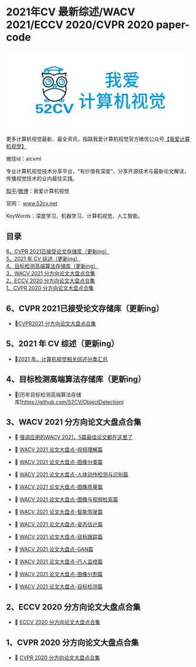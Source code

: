 # 2021年CV 最新综述/WACV 2021/ECCV 2020/CVPR 2020 paper-code

<div align="center">
  <img src="image/52CV1.png" width="600"/>
</div>


更多计算机视觉最新、最全资讯，指路我爱计算机视觉官方微信公众号[【我爱计算机视觉】](https://mp.weixin.qq.com/s/BxzK_MR372BsF_p81Tdx1A)

微信id：aicvml

专业计算机视觉技术分享平台，“有价值有深度”，分享开源技术与最新论文解读，传播视觉技术的业内最佳实践。

[知乎](https://www.zhihu.com/people/52cv)/[微博](https://weibo.com/CVML/profile?rightmod=1&wvr=6&mod=personinfo)：我爱计算机视觉

官网： www.52cv.net

KeyWords：深度学习、机器学习、计算机视觉、人工智能。

## 目录

[6、CVPR 2021已接受论文存储库（更新ing）](#6)<br>
[5、2021 年 CV 综述（更新ing）](#5)<br>
[4、目标检测高端算法存储库（更新ing）](#4)<br>
[3、WACV 2021 分方向论文大盘点合集](#3)<br>
[2、ECCV 2020 分方向论文大盘点合集](#2)<br>
[1、CVPR 2020 分方向论文大盘点合集](#1)<br>

<a name="6"/>

## 6、CVPR 2021已接受论文存储库（更新ing）

- 📜[CVPR2021 分方向论文大盘点合集](https://github.com/52CV/CVPR2021-Paper)

<a name="5"/>

## 5、2021 年 CV 综述（更新ing）

-  📜[2021 年，计算机视觉相关综述分类汇总](https://github.com/52CV/2021-CV-Survey)

<a name="4"/>

## 4、目标检测高端算法存储库（更新ing）

- 📜[历年目标检测高端算法存储库]https://github.com/52CV/ObjectDetection)

<a name="3">

## 3、WACV 2021 分方向论文大盘点合集

-  📜 [强调应用的WACV 2021，5篇最佳论文都在这里了](https://zhuanlan.zhihu.com/p/352042288)

-  📜 [WACV 2021 论文大盘点-视频理解篇](https://zhuanlan.zhihu.com/p/349956079)

-  📜 [WACV 2021 论文大盘点-图像分类篇](https://zhuanlan.zhihu.com/p/349768994)

-  📜 [WACV 2021 论文大盘点-人体动作检测与识别篇](https://zhuanlan.zhihu.com/p/349204409)

-  📜 [WACV 2021 论文大盘点-图像质量篇](https://zhuanlan.zhihu.com/p/348695402)

-  📜 [WACV 2021 论文大盘点-图像与视频检索篇](https://zhuanlan.zhihu.com/p/348494198)

-  📜 [WACV 2021 论文大盘点-智能驾驶篇](https://zhuanlan.zhihu.com/p/348493677)

-  📜 [WACV 2021 论文大盘点-姿态估计篇](https://zhuanlan.zhihu.com/p/347574252)

-  📜 [WACV 2021 论文大盘点-目标跟踪篇](https://zhuanlan.zhihu.com/p/347303230)

-  📜 [WACV 2021 论文大盘点-GAN篇](https://zhuanlan.zhihu.com/p/347032297)

-  📜 [WACV 2021 论文大盘点-行人监控篇](https://zhuanlan.zhihu.com/p/346133693)

-  📜 [WACV 2021 论文大盘点-图像分割篇](https://zhuanlan.zhihu.com/p/345861558)

-  📜 [WACV 2021 论文大盘点-目标检测篇](https://zhuanlan.zhihu.com/p/345311150)


<a name="2">
  
## 2、ECCV 2020 分方向论文大盘点合集

-  📜 [ECCV 2020 分方向论文大盘点合集](https://github.com/52CV/ECCV-2020-Papers)

<a name="1"/>

## 1、CVPR 2020 分方向论文大盘点合集

-  📜 [CVPR 2020 分方向论文大盘点合集](https://github.com/52CV/CVPR-2020-Papers)
